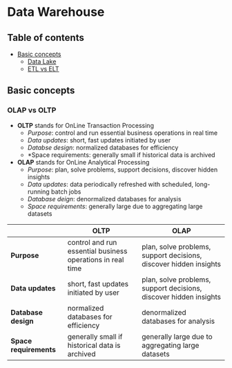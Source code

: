 # Data Warehouse

## Table of contents
- [Basic concepts](#basic_-concepts) 
    - [Data Lake](#data-lake)
    - [ETL vs ELT](#etl-vs-elt)


## Basic concepts
### OLAP vs OLTP
- **OLTP** stands for OnLine Transaction Processing
    - *Purpose*: control and run essential business operations in real time
    - *Data updates*: short, fast updates initiated by user
    - *Databse design*: normalized databases for efficiency
    - *Space requirements: generally small if historical data is archived
- **OLAP** stands for OnLine Analytical Processing
    - *Purpose*: plan, solve problems, support decisions, discover hidden insights
    - *Data updates*: data periodically refreshed with scheduled, long-running batch jobs
    - *Database deign*: denormalized databases for analysis
    - *Space requirements*: generally large due to aggregating large datasets

|                        | OLTP                                                        | OLAP                                                               |
|------------------------|-------------------------------------------------------------|--------------------------------------------------------------------|
| **Purpose**            | control and run essential business  operations in real time | plan, solve problems, support decisions,  discover hidden insights |
| **Data updates**       | short, fast updates initiated by user                       | plan, solve problems, support decisions, discover hidden insights  |
| **Database design**    | normalized databases for efficiency                         | denormalized databases for analysis                                |
| **Space requirements** | generally small if historical data is archived              | generally large due to aggregating large datasets                  |